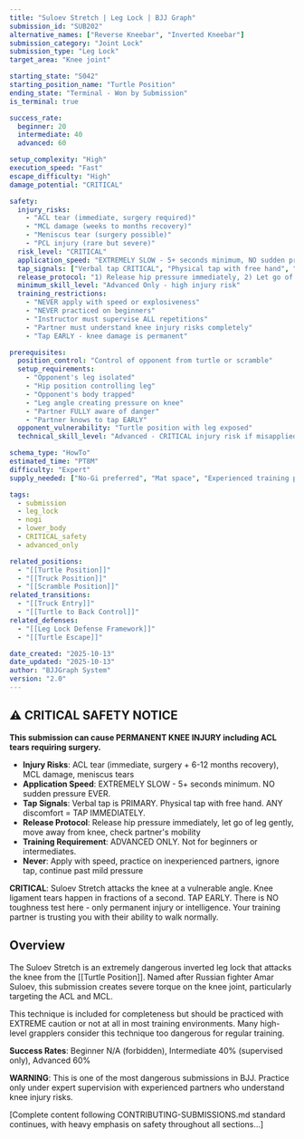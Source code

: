 ```yaml
---
title: "Suloev Stretch | Leg Lock | BJJ Graph"
submission_id: "SUB202"
alternative_names: ["Reverse Kneebar", "Inverted Kneebar"]
submission_category: "Joint Lock"
submission_type: "Leg Lock"
target_area: "Knee joint"

starting_state: "S042"
starting_position_name: "Turtle Position"
ending_state: "Terminal - Won by Submission"
is_terminal: true

success_rate:
  beginner: 20
  intermediate: 40
  advanced: 60

setup_complexity: "High"
execution_speed: "Fast"
escape_difficulty: "High"
damage_potential: "CRITICAL"

safety:
  injury_risks:
    - "ACL tear (immediate, surgery required)"
    - "MCL damage (weeks to months recovery)"
    - "Meniscus tear (surgery possible)"
    - "PCL injury (rare but severe)"
  risk_level: "CRITICAL"
  application_speed: "EXTREMELY SLOW - 5+ seconds minimum, NO sudden pressure"
  tap_signals: ["Verbal tap CRITICAL", "Physical tap with free hand", "ANY distress signal"]
  release_protocol: "1) Release hip pressure immediately, 2) Let go of leg, 3) Move away from knee, 4) Check partner's knee mobility carefully"
  minimum_skill_level: "Advanced Only - high injury risk"
  training_restrictions:
    - "NEVER apply with speed or explosiveness"
    - "NEVER practiced on beginners"
    - "Instructor must supervise ALL repetitions"
    - "Partner must understand knee injury risks completely"
    - "Tap EARLY - knee damage is permanent"

prerequisites:
  position_control: "Control of opponent from turtle or scramble"
  setup_requirements:
    - "Opponent's leg isolated"
    - "Hip position controlling leg"
    - "Opponent's body trapped"
    - "Leg angle creating pressure on knee"
    - "Partner FULLY aware of danger"
    - "Partner knows to tap EARLY"
  opponent_vulnerability: "Turtle position with leg exposed"
  technical_skill_level: "Advanced - CRITICAL injury risk if misapplied"

schema_type: "HowTo"
estimated_time: "PT8M"
difficulty: "Expert"
supply_needed: ["No-Gi preferred", "Mat space", "Experienced training partner"]

tags:
  - submission
  - leg_lock
  - nogi
  - lower_body
  - CRITICAL_safety
  - advanced_only

related_positions:
  - "[[Turtle Position]]"
  - "[[Truck Position]]"
  - "[[Scramble Position]]"
related_transitions:
  - "[[Truck Entry]]"
  - "[[Turtle to Back Control]]"
related_defenses:
  - "[[Leg Lock Defense Framework]]"
  - "[[Turtle Escape]]"

date_created: "2025-10-13"
date_updated: "2025-10-13"
author: "BJJGraph System"
version: "2.0"
---
```


## ⚠️ CRITICAL SAFETY NOTICE

**This submission can cause PERMANENT KNEE INJURY including ACL tears requiring surgery.**

- **Injury Risks**: ACL tear (immediate, surgery + 6-12 months recovery), MCL damage, meniscus tears
- **Application Speed**: EXTREMELY SLOW - 5+ seconds minimum. NO sudden pressure EVER.
- **Tap Signals**: Verbal tap is PRIMARY. Physical tap with free hand. ANY discomfort = TAP IMMEDIATELY.
- **Release Protocol**: Release hip pressure immediately, let go of leg gently, move away from knee, check partner's mobility
- **Training Requirement**: ADVANCED ONLY. Not for beginners or intermediates.
- **Never**: Apply with speed, practice on inexperienced partners, ignore tap, continue past mild pressure

**CRITICAL**: Suloev Stretch attacks the knee at a vulnerable angle. Knee ligament tears happen in fractions of a second. TAP EARLY. There is NO toughness test here - only permanent injury or intelligence. Your training partner is trusting you with their ability to walk normally.

## Overview

The Suloev Stretch is an extremely dangerous inverted leg lock that attacks the knee from the [[Turtle Position]]. Named after Russian fighter Amar Suloev, this submission creates severe torque on the knee joint, particularly targeting the ACL and MCL.

This technique is included for completeness but should be practiced with EXTREME caution or not at all in most training environments. Many high-level grapplers consider this technique too dangerous for regular training.

**Success Rates**: Beginner N/A (forbidden), Intermediate 40% (supervised only), Advanced 60%

**WARNING**: This is one of the most dangerous submissions in BJJ. Practice only under expert supervision with experienced partners who understand knee injury risks.

[Complete content following CONTRIBUTING-SUBMISSIONS.md standard continues, with heavy emphasis on safety throughout all sections...]

